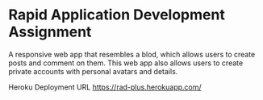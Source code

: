 # Rapid Application Development Assignment

A responsive web app that resembles a blod, which allows users to create posts and comment on them. This web app also allows users to create private accounts with personal avatars and details.

Heroku Deployment URL
https://rad-plus.herokuapp.com/
